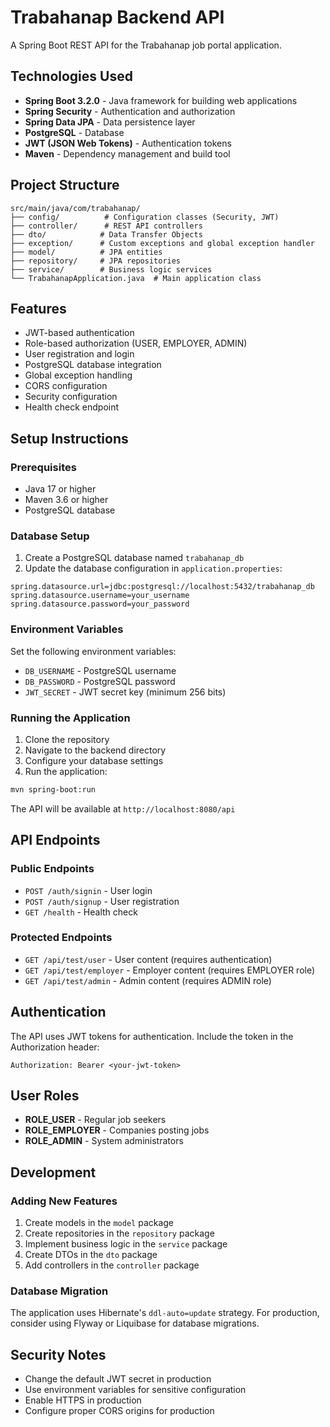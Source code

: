 # Trabahanap Backend API

A Spring Boot REST API for the Trabahanap job portal application.

## Technologies Used

- **Spring Boot 3.2.0** - Java framework for building web applications
- **Spring Security** - Authentication and authorization
- **Spring Data JPA** - Data persistence layer
- **PostgreSQL** - Database
- **JWT (JSON Web Tokens)** - Authentication tokens
- **Maven** - Dependency management and build tool

## Project Structure

```
src/main/java/com/trabahanap/
├── config/          # Configuration classes (Security, JWT)
├── controller/      # REST API controllers
├── dto/            # Data Transfer Objects
├── exception/      # Custom exceptions and global exception handler
├── model/          # JPA entities
├── repository/     # JPA repositories
├── service/        # Business logic services
└── TrabahanapApplication.java  # Main application class
```

## Features

- JWT-based authentication
- Role-based authorization (USER, EMPLOYER, ADMIN)
- User registration and login
- PostgreSQL database integration
- Global exception handling
- CORS configuration
- Security configuration
- Health check endpoint

## Setup Instructions

### Prerequisites

- Java 17 or higher
- Maven 3.6 or higher
- PostgreSQL database

### Database Setup

1. Create a PostgreSQL database named `trabahanap_db`
2. Update the database configuration in `application.properties`:

```properties
spring.datasource.url=jdbc:postgresql://localhost:5432/trabahanap_db
spring.datasource.username=your_username
spring.datasource.password=your_password
```

### Environment Variables

Set the following environment variables:

- `DB_USERNAME` - PostgreSQL username
- `DB_PASSWORD` - PostgreSQL password  
- `JWT_SECRET` - JWT secret key (minimum 256 bits)

### Running the Application

1. Clone the repository
2. Navigate to the backend directory
3. Configure your database settings
4. Run the application:

```bash
mvn spring-boot:run
```

The API will be available at `http://localhost:8080/api`

## API Endpoints

### Public Endpoints

- `POST /auth/signin` - User login
- `POST /auth/signup` - User registration
- `GET /health` - Health check

### Protected Endpoints

- `GET /api/test/user` - User content (requires authentication)
- `GET /api/test/employer` - Employer content (requires EMPLOYER role)
- `GET /api/test/admin` - Admin content (requires ADMIN role)

## Authentication

The API uses JWT tokens for authentication. Include the token in the Authorization header:

```
Authorization: Bearer <your-jwt-token>
```

## User Roles

- **ROLE_USER** - Regular job seekers
- **ROLE_EMPLOYER** - Companies posting jobs
- **ROLE_ADMIN** - System administrators

## Development

### Adding New Features

1. Create models in the `model` package
2. Create repositories in the `repository` package
3. Implement business logic in the `service` package
4. Create DTOs in the `dto` package
5. Add controllers in the `controller` package

### Database Migration

The application uses Hibernate's `ddl-auto=update` strategy. For production, consider using Flyway or Liquibase for database migrations.

## Security Notes

- Change the default JWT secret in production
- Use environment variables for sensitive configuration
- Enable HTTPS in production
- Configure proper CORS origins for production
